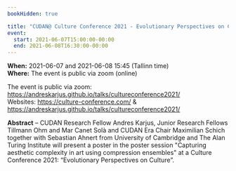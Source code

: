 ```yaml
---
bookHidden: true

title: "CUDAN@ Culture Conference 2021 - Evolutionary Perspectives on Culture"
event:
  start: 2021-06-07T15:00:00-00:00
  end: 2021-06-08T16:30:00-00:00
---
```


**When:** 2021-06-07 and 2021-06-08 15:45 (Tallinn time)  
**Where:** The event is public via zoom (online)  

The event is public via zoom: https://andreskarjus.github.io/talks/cultureconference2021/  
Websites: https://culture-conference.com/ & https://andreskarjus.github.io/talks/cultureconference2021/  

<!--more-->
**Abstract** – CUDAN Research Fellow Andres Karjus, Junior Research Fellows Tillmann Ohm and Mar Canet Solà and CUDAN Era Chair Maximilian Schich together with Sebastian Ahnert from University of Cambridge and The Alan Turing Institute will present a poster in the poster session "Capturing aesthetic complexity in art using compression ensembles" at a Culture Conference 2021: “Evolutionary Perspectives on Culture”. 
